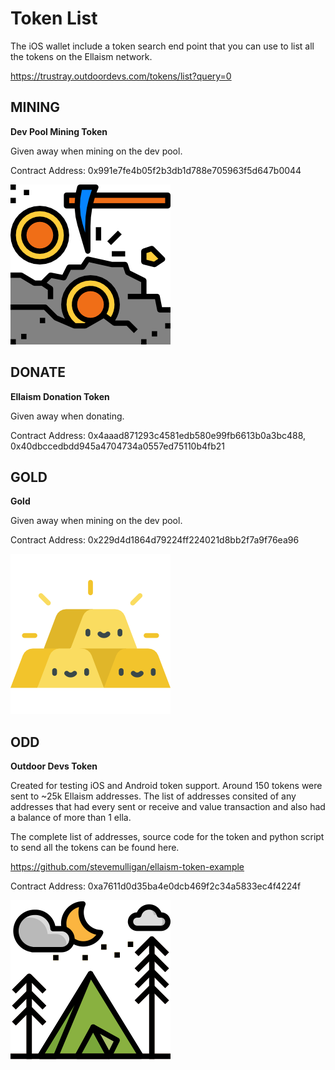 <!-- TITLE: Tokens -->
<!-- SUBTITLE: A collection of known tokens on the Ellaism network -->

# Token List

The iOS wallet include a token search end point that you can use to list all the tokens on the Ellaism network.

https://trustray.outdoordevs.com/tokens/list?query=0


## MINING
**Dev Pool Mining Token**

Given away when mining on the dev pool.

Contract Address: 0x991e7fe4b05f2b3db1d788e705963f5d647b0044

![0 X 991 E 7 Fe 4 B 05 F 2 B 3 Db 1 D 788 E 705963 F 5 D 647 B 0044](/uploads/tokens/0-x-991-e-7-fe-4-b-05-f-2-b-3-db-1-d-788-e-705963-f-5-d-647-b-0044.png "0 X 991 E 7 Fe 4 B 05 F 2 B 3 Db 1 D 788 E 705963 F 5 D 647 B 0044")

## DONATE
**Ellaism Donation Token**

Given away when donating.

Contract Address: 0x4aaad871293c4581edb580e99fb6613b0a3bc488, 0x40dbccedbdd945a4704734a0557ed75110b4fb21

## GOLD
**Gold**

Given away when mining on the dev pool.

Contract Address: 0x229d4d1864d79224ff224021d8bb2f7a9f76ea96

![0 X 229 D 4 D 1864 D 79224 Ff 224021 D 8 Bb 2 F 7 A 9 F 76 Ea 96](/uploads/tokens/0-x-229-d-4-d-1864-d-79224-ff-224021-d-8-bb-2-f-7-a-9-f-76-ea-96.png "0 X 229 D 4 D 1864 D 79224 Ff 224021 D 8 Bb 2 F 7 A 9 F 76 Ea 96")


## ODD
**Outdoor Devs Token**

Created for testing iOS and Android token support.  Around 150 tokens were sent to ~25k Ellaism addresses.  The list of addresses consited of any addresses that had every sent or receive and value transaction and also had a balance of more than 1 ella.

The complete list of addresses, source code for the token and python script to send all the tokens can be found here.

https://github.com/stevemulligan/ellaism-token-example

Contract Address: 0xa7611d0d35ba4e0dcb469f2c34a5833ec4f4224f

![Contract Address: 0xa7611d0d35ba4e0dcb469f2c34a5833ec4f4224f](/uploads/tokens/0-xa-7611-d-0-d-35-ba-4-e-0-dcb-469-f-2-c-34-a-5833-ec-4-f-4224-f.png)

